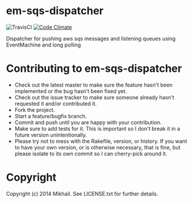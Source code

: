 # em-sqs-dispatcher

![TravisCI](https://travis-ci.org/mixan946/em-sqs-dispatcher.svg)
[![Code Climate](https://codeclimate.com/github/mixan946/em-sqs-dispatcher/badges/gpa.svg)](https://codeclimate.com/github/mixan946/em-sqs-dispatcher)

Dispatcher for pushing aws sqs messages and listening queues using EventMachine and long polling


# Contributing to em-sqs-dispatcher
 
* Check out the latest master to make sure the feature hasn't been implemented or the bug hasn't been fixed yet.
* Check out the issue tracker to make sure someone already hasn't requested it and/or contributed it.
* Fork the project.
* Start a feature/bugfix branch.
* Commit and push until you are happy with your contribution.
* Make sure to add tests for it. This is important so I don't break it in a future version unintentionally.
* Please try not to mess with the Rakefile, version, or history. If you want to have your own version, or is otherwise necessary, that is fine, but please isolate to its own commit so I can cherry-pick around it.

# Copyright

Copyright (c) 2014 Mikhail. See LICENSE.txt for
further details.

